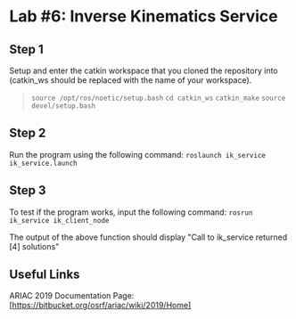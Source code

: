 # Lab #6: Inverse Kinematics Service
## Step 1
Setup and enter the catkin workspace that you cloned the repository into (catkin_ws should be replaced with the name of your workspace).
> `source /opt/ros/noetic/setup.bash`
> `cd catkin_ws`
> `catkin_make`
> `source devel/setup.bash`

## Step 2
Run the program using the following command:
`roslaunch ik_service ik_service.launch`

## Step 3
To test if the program works, input the following command:
`rosrun ik_service ik_client_node`

The output of the above function should display "Call to ik_service returned [4] solutions"

## Useful Links
ARIAC 2019 Documentation Page:
[https://bitbucket.org/osrf/ariac/wiki/2019/Home]
